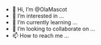 - 👋 Hi, I’m @OlaMascot
- 👀 I’m interested in ...
- 🌱 I’m currently learning ...
- 💞️ I’m looking to collaborate on ...
- 📫 How to reach me ...

<!---
OlaMascot/OlaMascot is a ✨ special ✨ repository because its `README.md` (this file) appears on your GitHub profile.
You can click the Preview link to take a look at your changes.
--->
